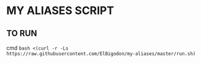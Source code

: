 # MY ALIASES SCRIPT

## TO RUN
cmd `bash <(curl -r -Ls https://raw.githubusercontent.com/ElBigodon/my-aliases/master/run.sh)`